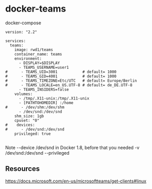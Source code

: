 # docker-teams

docker-compose
```
version: "2.2"

services:
  teams:
    image: rwd1/teams
    container_name: teams
    environment:
      - DISPLAY=$DISPLAY
      - TEAMS_USERNAME=user1
#      - TEAMS_UID=3001           # default= 1000
#      - TEAMS_GID=4001           # default= 1000
#      - TEAMS_TIMEZONE=Etc/UTC   # default= Europe/Berlin
#      - TEAMS_LOCALE=en_US.UTF-8 # default= de_DE.UTF-8
      - TEAMS_INSIDERS=false
    volumes:
      - /tmp/.X11-unix:/tmp/.X11-unix
      - [PATHTOHOMEDIR] :/home
#      - /dev/shm:/dev/shm
      - /dev/snd:/dev/snd
    shm_size: 1gb
    cpuset: "0"
#    devices:
#      - /dev/snd:/dev/snd
    privileged: true


```


Note --device /dev/snd in Docker 1.8, before that you needed 
-v /dev/snd:/dev/snd --privileged


## Resources
https://docs.microsoft.com/en-us/microsoftteams/get-clients#linux
